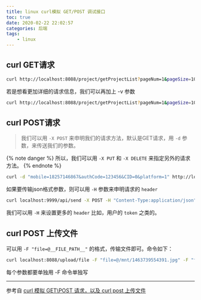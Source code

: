 ```yaml
---
title: linux curl模拟 GET/POST 调试接口
toc: true
date: 2020-02-22 22:02:57
categories: 后端
tags:
    - linux
---
```




## curl GET请求

```bash
curl http://localhost:8088/project/getProjectList?pageNum=1&pageSize=10
```

若是想看更加详细的请求信息，我们可以再加上 -v 参数

```bash
curl http://localhost:8088/project/getProjectList?pageNum=1&pageSize=10 -v
```

<!-- more -->

## curl POST请求

>   我们可以用 `-X POST` 来申明我们的请求方法，默认是GET请求，用 `-d` 参数，来传送我们的参数。

{% note danger %}
所以，我们可以用 `-X PUT` 和 `-X DELETE` 来指定另外的请求方法。
{% endnote %}

```bash
curl -d "mobile=18257146867&authCode=123456&CID=0&platform=1" http://localhost:8088/login/loginByAuthCode
```



如果要传输json格式参数，则可以用 `-H` 参数来申明请求的 `header`

```bash
curl localhost:9999/api/send -X POST -H "Content-Type:application/json" -d '"username":"xiaotang","content":"hello world"'
```



我们可以用 `-H` 来设置更多的 `header` 比如，用户的 `token` 之类的。



## curl POST 上传文件

可以用 `-F "file=@__FILE_PATH__"` 的格式，传输文件即可。命令如下：

```bash
curl localhost:8088/upload/file -F "file=@/mnt/1463739554391.jpg" -F "fileType=2" -F "location=杭州"
```

每个参数都要单独用 -F 命令单独写



---

参考自 [curl 模拟 GET\POST 请求，以及 curl post 上传文件](https://blog.csdn.net/FungLeo/article/details/80703365) 